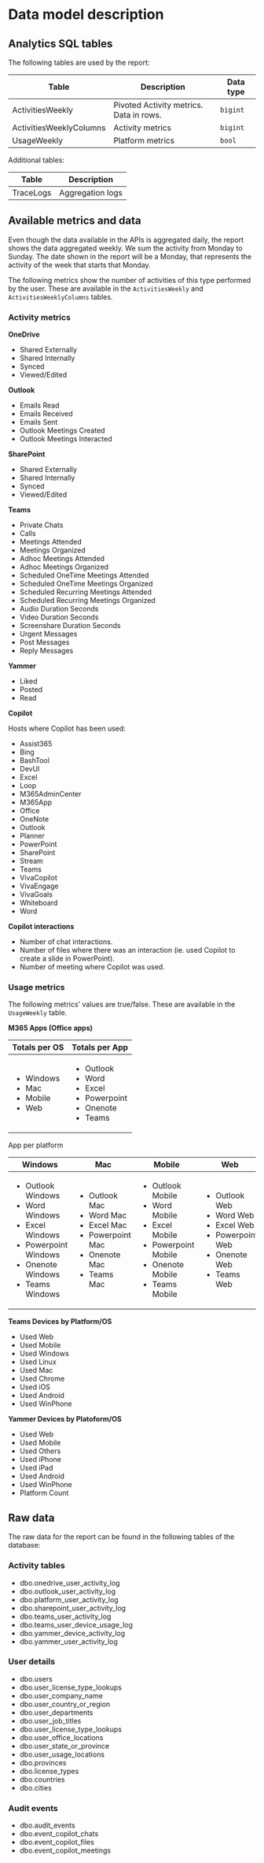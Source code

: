 # Data model description

## Analytics SQL tables

The following tables are used by the report:

Table | Description | Data type
-|-|-
ActivitiesWeekly | Pivoted Activity metrics. Data in rows. | `bigint`
ActivitiesWeeklyColumns | Activity metrics | `bigint`
UsageWeekly | Platform metrics | `bool`

Additional tables:

Table | Description
-|-
TraceLogs | Aggregation logs

## Available metrics and data

Even though the data available in the APIs is aggregated daily, the report shows the data aggregated weekly.
We sum the activity from Monday to Sunday.
The date shown in the report will be a Monday, that represents the activity of the week that starts that Monday.

The following metrics show the number of activities of this type performed by the user. These are available in the `ActivitiesWeekly` and `ActivitiesWeeklyColumns` tables.

### Activity metrics

**OneDrive**
* Shared Externally
* Shared Internally
* Synced
* Viewed/Edited

**Outlook**
* Emails Read 
* Emails Received
* Emails Sent 
* Outlook Meetings Created
* Outlook Meetings Interacted

**SharePoint**
* Shared Externally
* Shared Internally
* Synced
* Viewed/Edited

**Teams**
* Private Chats
* Calls
* Meetings Attended
* Meetings Organized
* Adhoc Meetings Attended
* Adhoc Meetings Organized
* Scheduled OneTime Meetings Attended
* Scheduled OneTime Meetings Organized
* Scheduled Recurring Meetings Attended
* Scheduled Recurring Meetings Organized
* Audio Duration Seconds
* Video Duration Seconds
* Screenshare Duration Seconds
* Urgent Messages
* Post Messages
* Reply Messages

**Yammer**
* Liked
* Posted
* Read

**Copilot**

Hosts where Copilot has been used:
* Assist365
* Bing
* BashTool
* DevUI
* Excel
* Loop
* M365AdminCenter
* M365App
* Office
* OneNote
* Outlook
* Planner
* PowerPoint
* SharePoint
* Stream
* Teams
* VivaCopilot
* VivaEngage
* VivaGoals
* Whiteboard
* Word

**Copilot interactions**

* Number of chat interactions.
* Number of files where there was an interaction (ie. used Copilot to create a slide in PowerPoint).
* Number of meeting where Copilot was used.

### Usage metrics

The following metrics' values are true/false. These are available in the `UsageWeekly` table.

**M365 Apps (Office apps)**

| Totals per OS | Totals per App |
|-|-
| <ul><li>Windows</li><li>Mac</li><li>Mobile</li><li>Web</li></ul>|<ul><li>Outlook</li><li>Word</li><li>Excel</li><li>Powerpoint</li><li>Onenote</li><li>Teams</li></ul> | <ul><li>Outlook Windows</li><li>Word Windows</li><li>Excel Windows</li><li>Powerpoint Windows</li><li>Onenote Windows</li><li>Teams Windows</li></ul> | <ul><li>Outlook Mac</li><li>Word Mac</li><li>Excel Mac</li><li>Powerpoint Mac</li><li>Onenote Mac</li><li>Teams Mac</li></ul>

App per platform

| Windows | Mac | Mobile | Web
|-|-|-|-
| <ul><li>Outlook Windows</li><li>Word Windows</li><li>Excel Windows</li><li>Powerpoint Windows</li><li>Onenote Windows</li><li>Teams Windows</li></ul> | <ul><li>Outlook Mac</li><li>Word Mac</li><li>Excel Mac</li><li>Powerpoint Mac</li><li>Onenote Mac</li><li>Teams Mac</li></ul> | <ul><li>Outlook Mobile</li><li>Word Mobile</li><li>Excel Mobile</li><li>Powerpoint Mobile</li><li>Onenote Mobile</li><li>Teams Mobile</li></ul> | <ul><li>Outlook Web</li><li>Word Web</li><li>Excel Web</li><li>Powerpoint Web</li><li>Onenote Web</li><li>Teams Web</li></ul>

**Teams Devices by Platform/OS**
* Used Web
* Used Mobile
* Used Windows
* Used Linux
* Used Mac
* Used Chrome
* Used iOS
* Used Android
* Used WinPhone

**Yammer Devices by Platoform/OS**
* Used Web
* Used Mobile
* Used Others
* Used iPhone
* Used iPad
* Used Android
* Used WinPhone
* Platform Count

## Raw data

The raw data for the report can be found in the following tables of the database:

### Activity tables

* dbo.onedrive_user_activity_log
* dbo.outlook_user_activity_log
* dbo.platform_user_activity_log
* dbo.sharepoint_user_activity_log
* dbo.teams_user_activity_log
* dbo.teams_user_device_usage_log
* dbo.yammer_device_activity_log
* dbo.yammer_user_activity_log

### User details

* dbo.users
* dbo.user_license_type_lookups
* dbo.user_company_name
* dbo.user_country_or_region
* dbo.user_departments
* dbo.user_job_titles
* dbo.user_license_type_lookups
* dbo.user_office_locations
* dbo.user_state_or_province
* dbo.user_usage_locations
* dbo.provinces
* dbo.license_types
* dbo.countries
* dbo.cities

### Audit events

* dbo.audit_events
* dbo.event_copilot_chats
* dbo.event_copilot_files
* dbo.event_copilot_meetings
